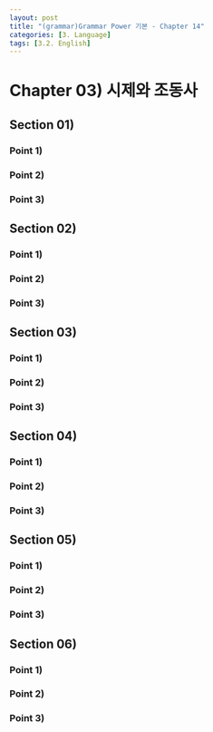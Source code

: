 ```yaml
---
layout: post
title: "(grammar)Grammar Power 기본 - Chapter 14"
categories: [3. Language]
tags: [3.2. English]
---
```


# Chapter 03) 시제와 조동사

## Section 01) 

### Point 1) 
### Point 2) 
### Point 3) 


## Section 02) 

### Point 1) 
### Point 2) 
### Point 3) 


## Section 03) 

### Point 1) 
### Point 2) 
### Point 3) 

## Section 04) 

### Point 1) 
### Point 2) 
### Point 3) 

## Section 05) 

### Point 1) 
### Point 2) 
### Point 3) 

## Section 06) 

### Point 1) 
### Point 2) 
### Point 3) 